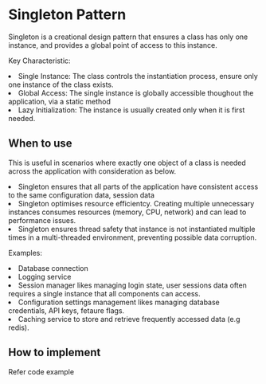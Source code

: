 # Singleton Pattern
Singleton is a creational design pattern that ensures a class has only one instance, and provides a global point of access to this instance. 

Key Characteristic:
<li> Single Instance: The class controls the instantiation process, ensure only one instance of the class exists.
<li> Global Access: The single instance is globally accessible thoughout the application, via a static method
<li> Lazy Initialization: The instance is usually created only when it is first needed.
  
## When to use
This is useful in scenarios where exactly one object of a class is needed across the application with consideration as below.
<li> Singleton ensures that all parts of the application have consistent access to the same configuration data, session data
<li> Singleton optimises resource efficientcy. Creating multiple unnecessary instances consumes resources (memory, CPU, network) and can lead to performance issues.
<li> Singleton ensures thread safety that instance is not instantiated multiple times in a multi-threaded environment, preventing possible data corruption.

Examples: 
<li> Database connection
<li> Logging service
<li> Session manager likes managing login state, user sessions data often requires a single instance that all components can access.
<li> Configuration settings management likes managing database credentials, API keys, fetaure flags. 
<li> Caching service to store and retrieve frequently accessed data (e.g redis). 

## How to implement
Refer code example 
